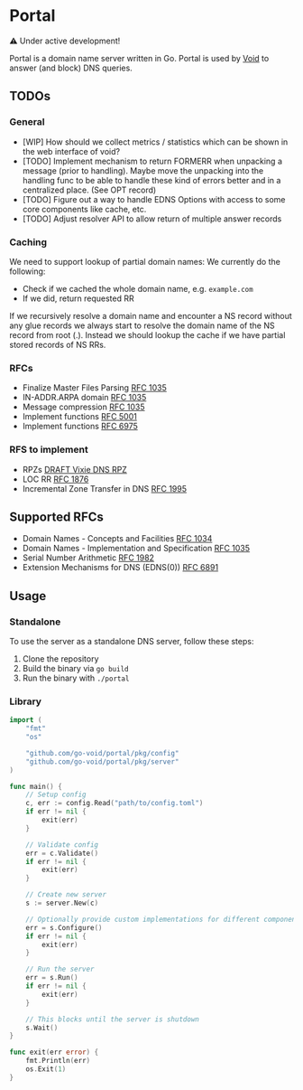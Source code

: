 # Portal

⚠️ Under active development!

Portal is a domain name server written in Go. Portal is used by [Void](https://github.com/go-void/void) to answer (and
block) DNS queries.

## TODOs

### General

- [WIP] How should we collect metrics / statistics which can be shown in the web interface of void?
- [TODO] Implement mechanism to return FORMERR when unpacking a message (prior to handling). Maybe move the unpacking into the
  handling func to be able to handle these kind of errors better and in a centralized place. (See OPT record)
- [TODO] Figure out a way to handle EDNS Options with access to some core components like cache, etc.
- [TODO] Adjust resolver API to allow return of multiple answer records

### Caching 

We need to support lookup of partial domain names: We currently do the following:

- Check if we cached the whole domain name, e.g. `example.com`
- If we did, return requested RR

If we recursively resolve a domain name and encounter a NS record without any glue records we always start to resolve
the domain name of the NS record from root (.). Instead we should lookup the cache if we have partial stored records of
NS RRs.

### RFCs

- Finalize Master Files Parsing [RFC 1035](https://datatracker.ietf.org/doc/html/rfc1035#section-5)
- IN-ADDR.ARPA domain [RFC 1035](https://datatracker.ietf.org/doc/html/rfc1035#section-3.5)
- Message compression [RFC 1035](https://datatracker.ietf.org/doc/html/rfc1035#section-4.1.4)
- Implement functions [RFC 5001](https://datatracker.ietf.org/doc/html/rfc5001)
- Implement functions [RFC 6975](https://datatracker.ietf.org/doc/html/rfc6975)

### RFS to implement

- RPZs [DRAFT Vixie DNS RPZ](https://datatracker.ietf.org/doc/html/draft-vixie-dns-rpz-00)
- LOC RR [RFC 1876](https://datatracker.ietf.org/doc/html/rfc1876)
- Incremental Zone Transfer in DNS [RFC 1995](https://datatracker.ietf.org/doc/html/rfc1995)

## Supported RFCs

- Domain Names - Concepts and Facilities [RFC 1034](https://datatracker.ietf.org/doc/html/rfc1034)
- Domain Names - Implementation and Specification [RFC 1035](https://datatracker.ietf.org/doc/html/rfc1035)
- Serial Number Arithmetic [RFC 1982](https://datatracker.ietf.org/doc/html/rfc1982)
- Extension Mechanisms for DNS (EDNS(0)) [RFC 6891](https://datatracker.ietf.org/doc/html/rfc6891)

## Usage

### Standalone

To use the server as a standalone DNS server, follow these steps:

1. Clone the repository
2. Build the binary via `go build`
3. Run the binary with `./portal`

### Library

```go
import (
    "fmt"
    "os"

    "github.com/go-void/portal/pkg/config"
    "github.com/go-void/portal/pkg/server"
)

func main() {
    // Setup config
    c, err := config.Read("path/to/config.toml")
    if err != nil {
        exit(err)
    }

    // Validate config
    err = c.Validate()
    if err != nil {
        exit(err)
    }

    // Create new server
    s := server.New(c)

    // Optionally provide custom implementations for different components via
    err = s.Configure()
    if err != nil {
        exit(err)
    }

    // Run the server
    err = s.Run()
    if err != nil {
        exit(err)
    }

    // This blocks until the server is shutdown
    s.Wait()
}

func exit(err error) {
    fmt.Println(err)
    os.Exit(1)
}
```